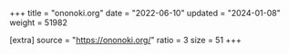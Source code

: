 +++
title = "ononoki.org"
date = "2022-06-10"
updated = "2024-01-08"
weight = 51982

[extra]
source = "https://ononoki.org/"
ratio = 3
size = 51
+++
